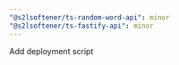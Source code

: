 ```yaml
---
"@s2lsoftener/ts-random-word-api": minor
"@s2lsoftener/ts-fastify-api": minor
---
```


Add deployment script
